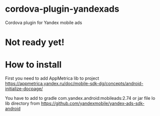 # cordova-plugin-yandexads
Cordova plugin for Yandex mobile ads
# Not ready yet!

# How to install
First you need to add AppMetrica lib to project https://appmetrica.yandex.ru/doc/mobile-sdk-dg/concepts/android-initialize-docpage/

You have to add to gradle com.yandex.android:mobileads:2.74 or
jar file lo lib directory from https://github.com/yandexmobile/yandex-ads-sdk-android


